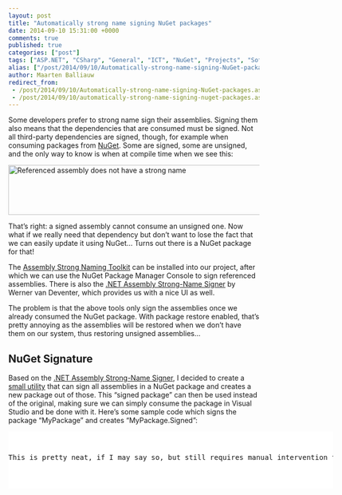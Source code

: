 ```yaml
---
layout: post
title: "Automatically strong name signing NuGet packages"
date: 2014-09-10 15:31:00 +0000
comments: true
published: true
categories: ["post"]
tags: ["ASP.NET", "CSharp", "General", "ICT", "NuGet", "Projects", "Software", "Windows Azure"]
alias: ["/post/2014/09/10/Automatically-strong-name-signing-NuGet-packages.aspx", "/post/2014/09/10/automatically-strong-name-signing-nuget-packages.aspx"]
author: Maarten Balliauw
redirect_from:
 - /post/2014/09/10/Automatically-strong-name-signing-NuGet-packages.aspx.html
 - /post/2014/09/10/automatically-strong-name-signing-nuget-packages.aspx.html
---
```

<p>Some developers prefer to strong name sign their assemblies. Signing them also means that the dependencies that are consumed must be signed. Not all third-party dependencies are signed, though, for example when consuming packages from <a href="http://www.nuget.org">NuGet</a>. Some are signed, some are unsigned, and the only way to know is when at compile time when we see this:</p> <p><a href="/images/image_341.png"><img width="559" height="100" title="Referenced assembly does not have a strong name" style="border: 0px currentColor; border-image: none; padding-top: 0px; padding-right: 0px; padding-left: 0px; display: inline; background-image: none;" alt="Referenced assembly does not have a strong name" src="/images/image_thumb_301.png" border="0"></a></p> <p>That’s right: a signed assembly cannot consume an unsigned one. Now what if we really need that dependency but don’t want to lose the fact that we can easily update it using NuGet… Turns out there is a NuGet package for that!</p> <p>The <a href="https://www.nuget.org/packages/Nivot.StrongNaming/">Assembly Strong Naming Toolkit</a> can be installed into our project, after which we can use the NuGet Package Manager Console to sign referenced assemblies. There is also the <a href="http://brutaldev.com/post/2013/10/18/NET-Assembly-Strong-Name-Signer">.NET Assembly Strong-Name Signer</a> by Werner van Deventer, which provides us with a nice UI as well.</p> <p>The problem is that the above tools only sign the assemblies once we already consumed the NuGet package. With package restore enabled, that’s pretty annoying as the assemblies will be restored when we don’t have them on our system, thus restoring unsigned assemblies…</p> <h2>NuGet Signature</h2> <p>Based on the <a href="http://brutaldev.com/post/2013/10/18/NET-Assembly-Strong-Name-Signer">.NET Assembly Strong-Name Signer</a>, I decided to create a <a href="https://github.com/maartenba/nuget-signature">small utility</a> that can sign all assemblies in a NuGet package and creates a new package out of those. This “signed package” can then be used instead of the original, making sure we can simply consume the package in Visual Studio and be done with it. Here’s some sample code which signs the package “MyPackage” and creates “MyPackage.Signed”:</p> <div class="wlWriterEditableSmartContent" id="scid:9D7513F9-C04C-4721-824A-2B34F0212519:47ee7846-1056-41fb-88cd-e9f2769aad80" style="margin: 0px; padding: 0px; float: none; display: inline;"><pre style="width: 652px; height: 115px; overflow: auto; background-color: white;"><div><!--

Code highlighting produced by Actipro CodeHighlighter (freeware)
http://www.CodeHighlighter.com/

--><span style="color: rgb(0, 0, 0);">var signer </span><span style="color: rgb(0, 0, 0);">=</span><span style="color: rgb(0, 0, 0);"> </span><span style="color: rgb(0, 0, 255);">new</span><span style="color: rgb(0, 0, 0);"> PackageSigner();
signer.SignPackage(</span><span style="color: rgb(128, 0, 0);">"</span><span style="color: rgb(128, 0, 0);">MyPackage.1.0.0.nupkg</span><span style="color: rgb(128, 0, 0);">"</span><span style="color: rgb(0, 0, 0);">,
                   </span><span style="color: rgb(128, 0, 0);">"</span><span style="color: rgb(128, 0, 0);">MyPackage.Signed.1.0.0.nupkg</span><span style="color: rgb(128, 0, 0);">"</span><span style="color: rgb(0, 0, 0);">,
                   </span><span style="color: rgb(128, 0, 0);">"</span><span style="color: rgb(128, 0, 0);">SampleKey.pfx</span><span style="color: rgb(128, 0, 0);">"</span><span style="color: rgb(0, 0, 0);">, </span><span style="color: rgb(128, 0, 0);">"</span><span style="color: rgb(128, 0, 0);">password</span><span style="color: rgb(128, 0, 0);">"</span><span style="color: rgb(0, 0, 0);">,
                   </span><span style="color: rgb(128, 0, 0);">"</span><span style="color: rgb(128, 0, 0);">MyPackage.Signed</span><span style="color: rgb(128, 0, 0);">"</span><span style="color: rgb(0, 0, 0);">);</span></div></pre><!-- Code inserted with Steve Dunn's Windows Live Writer Code Formatter Plugin.  http://dunnhq.com --></div>
<p>This is pretty neat, if I may say so, but still requires manual intervention for the packages we consume. Unless the NuGet feed we’re consuming could sign the assemblies in the packages for us?</p>
<h2>NuGet Signature meets MyGet Webhooks</h2>
<p>Earlier this week, MyGet announced their <a href="http://blog.myget.org/post/2014/09/10/Introducing-MyGet-webhooks.aspx">webhooks feature</a>. After <a href="http://www.myget.org/Home/WebHooks">enabling the feature on our feed</a>, we could pipe events, such as “package added”, into software of our own and perform an action based on this event. Such as, signing a package.</p>
<p><a href="/images/image_342.png"><img width="640" height="130" title="MyGet automatically sign NuGet package" style="border: 0px currentColor; border-image: none; padding-top: 0px; padding-right: 0px; padding-left: 0px; display: inline; background-image: none;" alt="MyGet automatically sign NuGet package" src="/images/image_thumb_302.png" border="0"></a></p>
<p>Sweet! From the <a href="https://github.com/maartenba/nuget-signature">GitHub repository here</a>, download the Web API project and deploy it to Microsoft Azure Websites. I wrote the Web API project with some configuration options, which we can either specify before deploying or through the management dashboard. The application needs these:</p>
<ul>
<li>Signature:KeyFile - path to the PFX file to use when signing (defaults to a sample key file)</li>
<li>Signature:KeyFilePassword - private key/password for using the PFX file </li>
<li>Signature:PackageIdSuffix - suffix for signed package id's. Can be empty or something like ".Signed" </li>
<li>Signature:NuGetFeedUrl - NuGet feed to push signed packages to </li>
<li>Signature:NuGetFeedApiKey - API key for pushing packages to the above feed</li></ul>
<p>The configuration in the Microsoft Azure Management Dashboard could look like the this:
<p><a href="/images/image_343.png"><img width="640" height="167" title="Azure Websites" style="border: 0px currentColor; border-image: none; padding-top: 0px; padding-right: 0px; padding-left: 0px; display: inline; background-image: none;" alt="Azure Websites" src="/images/image_thumb_303.png" border="0"></a>
<p>Once that runs, we can configure the web hook on the MyGet side. Be sure to add an HTTP POST hook that posts to <em>&lt;url to your deployed app&gt;/api/sign</em>, and only with the package added event.
<p><a href="/images/image_344.png"><img width="640" height="549" title="MyGet Webhook configuration" style="border: 0px currentColor; border-image: none; padding-top: 0px; padding-right: 0px; padding-left: 0px; display: inline; background-image: none;" alt="MyGet Webhook configuration" src="/images/image_thumb_304.png" border="0"></a>
<p>From now on, all packages that are added to our feed will be signed when the webhook is triggered. Here’s an example where I pushed several packages to the feed and the NuGet Signature application signed the packages themselves.</p>
<p><a href="/images/image_345.png"><img width="640" height="324" title="NuGet list signed packages" style="border: 0px currentColor; border-image: none; padding-top: 0px; padding-right: 0px; padding-left: 0px; display: inline; background-image: none;" alt="NuGet list signed packages" src="/images/image_thumb_305.png" border="0"></a></p>
<p>The nice thing is in Visual Studio we can now consume the “.Signed” packages and no longer have to worry about strong name signing.</p>
<p>Thanks to Werner for the <a href="http://brutaldev.com/post/2013/10/18/NET-Assembly-Strong-Name-Signer">.NET Assembly Strong-Name Signer</a> I was able to base this on.</p>
<p><em>Enjoy!</em></p>
{% include imported_disclaimer.html %}
